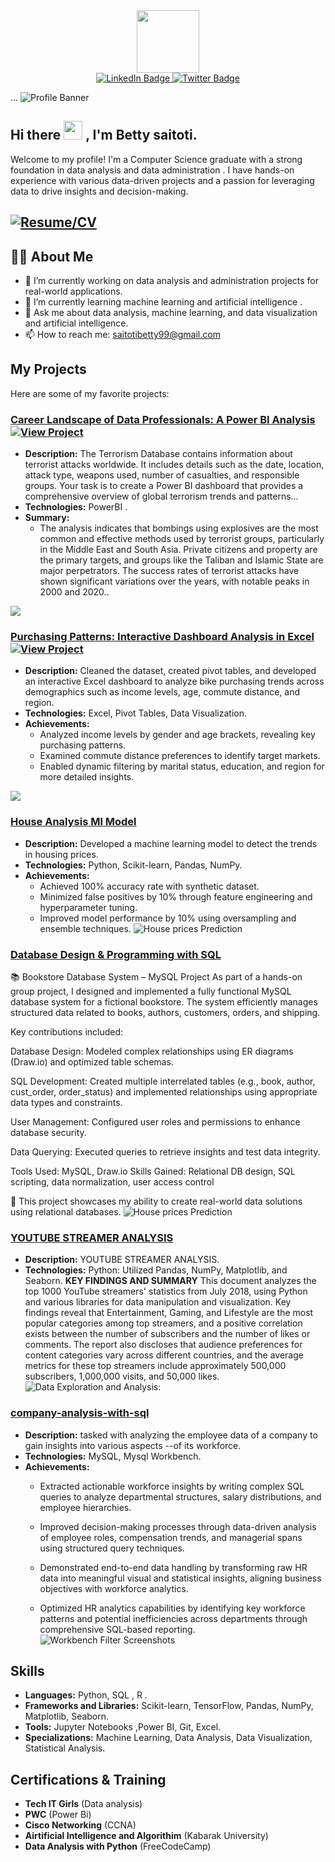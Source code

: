 <div id="header" align="center">
  <img src="https://media.giphy.com/media/M9gbBd9nbDrOTu1Mqx/giphy.gif" width="100"/>
</div>
<div id="badges" align="center">
  <a href="https://www.linkedin.com/in/betty-saitoti-67a884292/">
    <img src="https://img.shields.io/badge/LinkedIn-blue?style=for-the-badge&logo=linkedin&logoColor=white" alt="LinkedIn Badge"/>
  </a>
  <a href="https://x.com/betty saitoti">
    <img src="https://img.shields.io/badge/Twitter-blue?style=for-the-badge&logo=twitter&logoColor=white" alt="Twitter Badge"/>
  </a>
</div>

...
![Profile Banner](https://github.com/Betty1480/Betty1480/blob/main/videoframe_11729.png)

<h2>
  Hi there
  <img src="https://media.giphy.com/media/hvRJCLFzcasrR4ia7z/giphy.gif" width="30px"/> ,
  I'm Betty saitoti.
</h2>

Welcome to my profile! I'm a Computer Science graduate with a strong foundation in data analysis and data administration . I have hands-on experience with various data-driven projects and a passion for leveraging data to drive insights and decision-making.

## [![Resume/CV](https://img.shields.io/badge/Resume/CV-Click%20Here-blue)](https://drive.google.com/file/d/12_1w9pTcxC8zV9kv5DIQQqqn5wBMZX0O/view?usp=drivesdk)


## :man_technologist: About Me
- 🔭 I’m currently working on data analysis and administration projects for real-world applications.
- 🌱 I’m currently learning machine learning and artificial intelligence .
- 💬 Ask me about data analysis, machine learning, and data visualization and artificial intelligence.
- 📫 How to reach me: [saitotibetty99@gmail.com](mailto:saitotibetty99@gmail.com)
  
  

## My Projects
Here are some of my favorite projects:

### [Career Landscape of Data Professionals: A Power BI Analysis]() [![View Project](https://believed-roadrunner-a2f.notion.site/TASK-2-POWER-BI-DASHBOARD-CREATION-5ebaa149cf6548468ca350250db2a308)](https://believed-roadrunner-a2f.notion.site/TASK-2-POWER-BI-DASHBOARD-CREATION-5ebaa149cf6548468ca350250db2a308) 
- **Description:** The Terrorism Database contains information about terrorist attacks worldwide. It includes
details such as the date, location, attack type, weapons used, number of casualties, and
responsible groups. Your task is to create a Power BI dashboard that provides a
comprehensive overview of global terrorism trends and patterns...
- **Technologies:** PowerBI .
- **Summary:**
  - The analysis indicates that bombings using explosives are the most common and effective methods used by terrorist groups, particularly in the Middle East and South Asia. Private citizens and property are the primary targets, and groups like the Taliban and Islamic State are major perpetrators. The success rates of terrorist attacks have shown significant variations over the years, with notable peaks in 2000 and 2020..
    
![  ](https://github.com/Betty1480/Betty1480/blob/main/terror%20report.PNG.png)

### [ Purchasing Patterns:  Interactive Dashboard Analysis in Excel](https://1drv.ms/x/c/3ac3ef37014b10a0/Ee2u2gM8MKJDpx_ZYtclKKYBK9SubLXRTxI0y2G2GuG8Bg?e=2nJka3) [![View Project](https://img.shields.io/badge/View%20Project-Click%20Here-blue)](https://1drv.ms/x/c/3ac3ef37014b10a0/Ee2u2gM8MKJDpx_ZYtclKKYBK9SubLXRTxI0y2G2GuG8Bg?e=2nJka3) 
- **Description:** Cleaned the dataset, created pivot tables, and developed an interactive Excel dashboard to analyze bike purchasing trends across demographics such as income levels, age, commute distance, and region.
- **Technologies:** Excel, Pivot Tables, Data Visualization.
- **Achievements:**
  - Analyzed income levels by gender and age brackets, revealing key purchasing patterns.
  - Examined commute distance preferences to identify target markets.
  - Enabled dynamic filtering by marital status, education, and region for more detailed insights.
    
![  ](https://github.com/Kevin-Mugo/Kevin-Mugo/blob/main/Screenshot%20(1660).png)

### [House Analysis Ml Model](https://colab.research.google.com/github/Betty1480/House-prediction/blob/main/Untitled4.ipynb)
- **Description:** Developed a machine learning model to detect the trends in housing prices.
- **Technologies:** Python, Scikit-learn, Pandas, NumPy.
- **Achievements:**
  - Achieved 100% accuracy rate with synthetic dataset.
  - Minimized false positives by 10% through feature engineering and hyperparameter tuning.
  - Improved model performance by 10% using oversampling and ensemble techniques.
![House prices Prediction](https://github.com/Betty1480/Betty1480/blob/main/house_pic.png)


### [Database Design & Programming with SQL](https://github.com/Betty1480/Database-Design-Programming-with-SQL.git)
📚 Bookstore Database System – MySQL Project
As part of a hands-on group project, I designed and implemented a fully functional MySQL database system for a fictional bookstore. The system efficiently manages structured data related to books, authors, customers, orders, and shipping.

Key contributions included:

Database Design: Modeled complex relationships using ER diagrams (Draw.io) and optimized table schemas.

SQL Development: Created multiple interrelated tables (e.g., book, author, cust_order, order_status) and implemented relationships using appropriate data types and constraints.

User Management: Configured user roles and permissions to enhance database security.

Data Querying: Executed queries to retrieve insights and test data integrity.

Tools Used: MySQL, Draw.io
Skills Gained: Relational DB design, SQL scripting, data normalization, user access control

📍 This project showcases my ability to create real-world data solutions using relational databases.
![House prices Prediction](https://github.com/Betty1480/Betty1480/blob/main/house_pic.png)



### [YOUTUBE STREAMER ANALYSIS](#)
- **Description:** YOUTUBE STREAMER ANALYSIS.
- **Technologies:** Python: Utilized Pandas, NumPy, Matplotlib, and Seaborn.
**KEY FINDINGS AND SUMMARY**
This document analyzes the top 1000 YouTube streamers' statistics from July 2018, using Python and various libraries for data manipulation and visualization. Key findings reveal that Entertainment, Gaming, and Lifestyle are the most popular categories among top streamers, and a positive correlation exists between the number of subscribers and the number of likes or comments. The report also discloses that audience preferences for content categories vary across different countries, and the average metrics for these top streamers include approximately 500,000 subscribers, 1,000,000 visits, and 50,000 likes.
![Data Exploration and Analysis:](https://github.com/Betty1480/Betty1480/blob/main/colab.PNG.png)

### [company-analysis-with-sql](https://github.com/Betty1480/company-analysis-with-sql.git)
- **Description:**  tasked with analyzing the employee data of a company to gain insights into various aspects --of its workforce.
- **Technologies:** MySQL, Mysql Workbench.
- **Achievements:**
  - Extracted actionable workforce insights by writing complex SQL queries to analyze departmental structures, salary distributions, and employee hierarchies.

  - Improved decision-making processes through data-driven analysis of employee roles, compensation trends, and managerial spans using structured query techniques.

  - Demonstrated end-to-end data handling by transforming raw HR data into meaningful visual and statistical insights, aligning business objectives with workforce analytics.

  - Optimized HR analytics capabilities by identifying key workforce patterns and potential inefficiencies across departments through comprehensive SQL-based reporting.
![  Workbench Filter Screenshots](#)




## Skills
- **Languages:** Python, SQL , R .
- **Frameworks and Libraries:** Scikit-learn, TensorFlow, Pandas, NumPy, Matplotlib, Seaborn.
- **Tools:** Jupyter Notebooks ,Power BI, Git, Excel.
- **Specializations:** Machine Learning, Data Analysis, Data Visualization, Statistical Analysis.



## Certifications & Training
- **Tech IT Girls** (Data analysis)
- **PWC** (Power Bi)
- **Cisco Networking** (CCNA)
- **Airtificial Intelligence and Algorithim** (Kabarak University)
- **Data Analysis with Python** (FreeCodeCamp)



<div id="visits" align="left">
<img src="https://komarev.com/ghpvc/?username=Kevin-Mugo&style=flat-square&color=blue" alt=""/>
</div>

